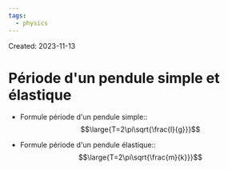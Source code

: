 ```yaml
---
tags:
  - physics
---
```

Created: 2023-11-13

# Période d'un pendule simple et élastique

- Formule période d'un pendule simple::$$\large{T=2\pi\sqrt{\frac{l}{g}}}$$
<!--SR:!2024-06-16,102,190-->
- Formule période d'un pendule élastique::$$\large{T=2\pi\sqrt{\frac{m}{k}}}$$
<!--SR:!2024-03-25,24,170-->